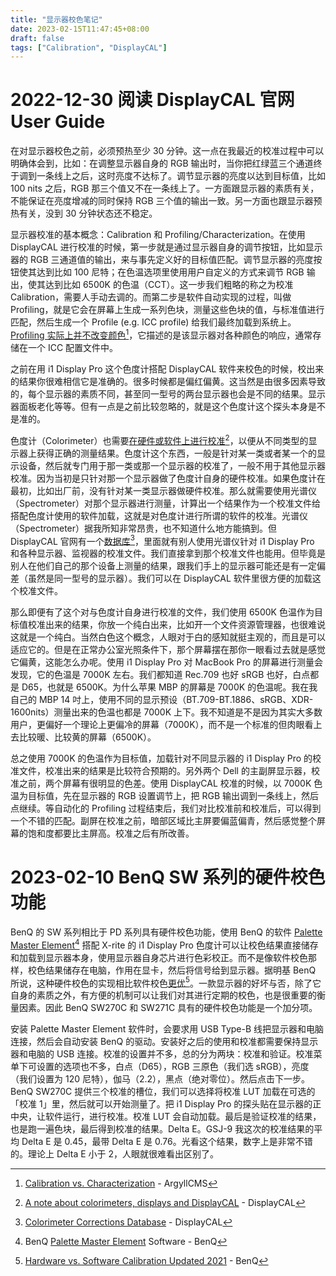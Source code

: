 ```yaml
---
title: "显示器校色笔记"
date: 2023-02-15T11:47:45+08:00
draft: false
tags: ["Calibration", "DisplayCAL"]
---
```


# 2022-12-30 阅读 DisplayCAL 官网 User Guide

在对显示器校色之前，必须预热至少 30 分钟。这一点在我最近的校准过程中可以明确体会到，比如：在调整显示器自身的 RGB 输出时，当你把红绿蓝三个通道终于调到一条线上之后，这时亮度不达标了。调节显示器的亮度以达到目标值，比如 100 nits 之后，RGB 那三个值又不在一条线上了。一方面跟显示器的素质有关，不能保证在亮度增减的同时保持 RGB 三个值的输出一致。另一方面也跟显示器预热有关，没到 30 分钟状态还不稳定。

显示器校准的基本概念：Calibration 和 Profiling/Characterization。在使用 DisplayCAL 进行校准的时候，第一步就是通过显示器自身的调节按钮，比如显示器的 RGB 三通道值的输出，来与事先定义好的目标值匹配。调节显示器的亮度按钮使其达到比如 100 尼特；在色温选项里使用用户自定义的方式来调节 RGB 输出，使其达到比如 6500K 的色温（CCT）。这一步我们粗略的称之为校准 Calibration，需要人手动去调的。而第二步是软件自动实现的过程，叫做 Profiling，就是它会在屏幕上生成一系列色块，测量这些色块的值，与标准值进行匹配，然后生成一个 Profile (e.g. ICC profile) 给我们最终加载到系统上。[Profiling 实际上并不改变颜色](https://www.argyllcms.com/doc/calvschar.html)[^1]，它描述的是该显示器对各种颜色的响应，通常存储在一个 ICC 配置文件中。

之前在用 i1 Display Pro 这个色度计搭配 DisplayCAL 软件来校色的时候，校出来的结果你很难相信它是准确的。很多时候都是偏红偏黄。这当然是由很多因素导致的，每个显示器的素质不同，甚至同一型号的两台显示器也会是不同的结果。显示器面板老化等等。但有一点是之前比较忽略的，就是这个色度计这个探头本身是不是准的。

色度计（Colorimeter）也需要[在硬件或软件上进行校准](https://displaycal.net/#colorimeter-corrections)[^2]，以便从不同类型的显示器上获得正确的测量结果。色度计这个东西，一般是针对某一类或者某一个的显示设备，然后就专门用于那一类或那一个显示器的校准了，一般不用于其他显示器校准。因为当初是只针对那一个显示器做了色度计自身的硬件校准。如果色度计在最初，比如出厂前，没有针对某一类显示器做硬件校准。那么就需要使用光谱仪（Spectrometer）对那个显示器进行测量，计算出一个结果作为一个校准文件给搭配色度计使用的软件加载，这就是对色度计进行所谓的软件的校准。光谱仪（Spectrometer）据我所知非常昂贵，也不知道什么地方能搞到。但 DisplayCAL 官网有一个[数据库](https://colorimetercorrections.displaycal.net/)[^3]，里面就有别人使用光谱仪针对 i1 Display Pro 和各种显示器、监视器的校准文件。我们直接拿到那个校准文件也能用。但毕竟是别人在他们自己的那个设备上测量的结果，跟我们手上的显示器可能还是有一定偏差（虽然是同一型号的显示器）。我们可以在 DisplayCAL 软件里很方便的加载这个校准文件。

那么即便有了这个对与色度计自身进行校准的文件，我们使用 6500K 色温作为目标值校准出来的结果，你放一个纯白出来，比如开一个文件资源管理器，也很难说这就是一个纯白。当然白色这个概念，人眼对于白的感知就挺主观的，而且是可以适应它的。但是在正常办公室光照条件下，那个屏幕摆在那你一眼看过去就是感觉它偏黄，这能怎么办呢。使用 i1 Display Pro 对 MacBook Pro 的屏幕进行测量会发现，它的色温是 7000K 左右。我们都知道 Rec.709 也好 sRGB 也好，白点都是 D65，也就是 6500K。为什么苹果 MBP 的屏幕是 7000K 的色温呢。我在我自己的 MBP 14 吋上，使用不同的显示预设（BT.709-BT.1886、sRGB、XDR-1600nits）测量出来的色温也都是 7000K 上下。我不知道是不是因为其实大多数用户，更偏好一个理论上更偏冷的屏幕（7000K），而不是一个标准的但肉眼看上去比较暖、比较黄的屏幕（6500K）。

总之使用 7000K 的色温作为目标值，加载针对不同显示器的 i1 Display Pro 的校准文件，校准出来的结果是比较符合预期的。另外两个 Dell 的主副屏显示器，校准之前，两个屏幕有很明显的色差。使用 DisplayCAL 校准的时候，以 7000K 色温为目标值，先在显示器的 RGB 设置调节上，把 RGB 输出调到一条线上，然后点继续。等自动化的 Profiling 过程结束后，我们对比校准前和校准后，可以得到一个不错的匹配。副屏在校准之前，暗部区域比主屏要偏蓝偏青，然后感觉整个屏幕的饱和度都要比主屏高。校准之后有所改善。

# 2023-02-10 BenQ SW 系列的硬件校色功能

BenQ 的 SW 系列相比于 PD 系列具有硬件校色功能，使用 BenQ 的软件 [Palette Master Element](https://www.benq.com/en-us/monitor/software/palette-master-element.html)[^4] 搭配 X-rite 的 i1 Display Pro 色度计可以让校色结果直接储存和加载到显示器本身，使用显示器自身芯片进行色彩校正。而不是像软件校色那样，校色结果储存在电脑，作用在显卡，然后将信号给到显示器。据明基 BenQ 所说，这种硬件校色的实现相比软件校色[更优](https://www.benq.com/en-us/knowledge-center/knowledge/hardware-vs-software-calibration.html)[^5]。一款显示器的好坏与否，除了它自身的素质之外，有方便的机制可以让我们对其进行定期的校色，也是很重要的衡量因素。因此 BenQ SW270C 和 SW271C 具有的硬件校色功能是一个加分项。

安装 Palette Master Element 软件时，会要求用 USB Type-B 线把显示器和电脑连接，然后会自动安装 BenQ 的驱动。安装好之后的使用和校准都需要保持显示器和电脑的 USB 连接。校准的设置并不多，总的分为两块：校准和验证。校准菜单下可设置的选项也不多，白点（D65），RGB 三原色（我们选 sRGB），亮度（我们设置为 120 尼特），伽马（2.2），黑点（绝对零位）。然后点击下一步。BenQ SW270C 提供三个校准的槽位，我们可以选择将校准 LUT 加载在可选的「校准 1」里，然后就可以开始测量了。把 i1 Display Pro 的探头贴在显示器的正中央，让软件运行，进行校准。校准 LUT 会自动加载。最后是验证校准的结果，也是跑一遍色块，最后得到校准的结果。Delta E。GSJ-9 我这次的校准结果的平均 Delta E 是 0.45，最带 Delta E 是 0.76。光看这个结果，数字上是非常不错的。理论上 Delta E 小于 2，人眼就很难看出区别了。

[^1]: [Calibration vs. Characterization](https://www.argyllcms.com/doc/calvschar.html) - ArgyllCMS
[^2]: [A note about colorimeters, displays and DisplayCAL](https://displaycal.net/#colorimeter-corrections) - DisplayCAL
[^3]: [Colorimeter Corrections Database](https://colorimetercorrections.displaycal.net/) - DisplayCAL
[^4]: BenQ [Palette Master Element](https://www.benq.com/en-us/monitor/software/palette-master-element.html) Software - BenQ
[^5]: [Hardware vs. Software Calibration Updated 2021](https://www.benq.com/en-us/knowledge-center/knowledge/hardware-vs-software-calibration.html) - BenQ